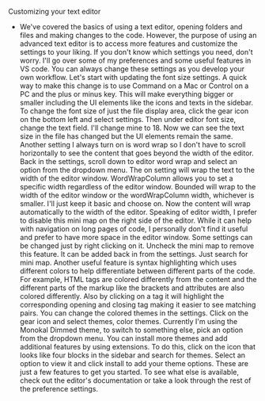 Customizing your text editor
- We've covered the basics of using a text editor, opening folders and files and making changes to the code. However, the purpose of using an advanced text editor is to access more features and customize the settings to your liking. If you don't know which settings you need, don't worry. I'll go over some of my preferences and some useful features in VS code. You can always change these settings as you develop your own workflow. Let's start with updating the font size settings. A quick way to make this change is to use Command on a Mac or Control on a PC and the plus or minus key. This will make everything bigger or smaller including the UI elements like the icons and texts in the sidebar. To change the font size of just the file display area, click the gear icon on the bottom left and select settings. Then under editor font size, change the text field. I'll change mine to 18. Now we can see the text size in the file has changed but the UI elements remain the same. Another setting I always turn on is word wrap so I don't have to scroll horizontally to see the content that goes beyond the width of the editor. Back in the settings, scroll down to editor word wrap and select an option from the dropdown menu. The on setting will wrap the text to the width of the editor window. WordWrapColumn allows you to set a specific width regardless of the editor window. Bounded will wrap to the width of the editor window or the wordWrapColumn width, whichever is smaller. I'll just keep it basic and choose on. Now the content will wrap automatically to the width of the editor. Speaking of editor width, I prefer to disable this mini map on the right side of the editor. While it can help with navigation on long pages of code, I personally don't find it useful and prefer to have more space in the editor window. Some settings can be changed just by right clicking on it. Uncheck the mini map to remove this feature. It can be added back in from the settings. Just search for mini map. Another useful feature is syntax highlighting which uses different colors to help differentiate between different parts of the code. For example, HTML tags are colored differently from the content and the different parts of the markup like the brackets and attributes are also colored differently. Also by clicking on a tag it will highlight the corresponding opening and closing tag making it easier to see matching pairs. You can change the colored themes in the settings. Click on the gear icon and select themes, color themes. Currently I'm using the Monokal Dimmed theme, to switch to something else, pick an option from the dropdown menu. You can install more themes and add additional features by using extensions. To do this, click on the icon that looks like four blocks in the sidebar and search for themes. Select an option to view it and click install to add your theme options. These are just a few features to get you started. To see what else is available, check out the editor's documentation or take a look through the rest of the preference settings.